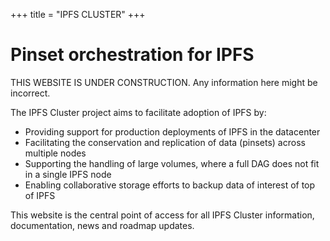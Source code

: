 +++
title = "IPFS CLUSTER"
+++

# Pinset orchestration for IPFS

<div class="tipbox warning">THIS WEBSITE IS UNDER CONSTRUCTION. Any information here might be incorrect.</div>

The IPFS Cluster project aims to facilitate adoption of IPFS by:

* Providing support for production deployments of IPFS in the datacenter
* Facilitating the conservation and replication of data (pinsets) across multiple nodes
* Supporting the handling of large volumes, where a full DAG does not fit in a single IPFS node
* Enabling collaborative storage efforts to backup data of interest of top of IPFS

This website is the central point of access for all IPFS Cluster information, documentation, news and roadmap updates.
